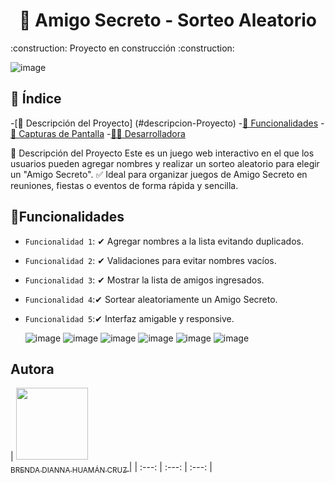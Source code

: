 <h1 align="center"> 🎁 Amigo Secreto - Sorteo Aleatorio </h1>
:construction: Proyecto en construcción :construction:

![image](https://github.com/user-attachments/assets/cffbaa82-3589-4a30-9540-05befe85fe70)

## 📌 Índice
-[📖 Descripción del Proyecto] (#descripcion-Proyecto)
-[🚀 Funcionalidades](#funcionalidades)
-[🎨 Capturas de Pantalla](#capturas-Pantalla)
-[👨‍💻 Desarrolladora](#desarrolladora)

📖 Descripción del Proyecto
Este es un juego web interactivo en el que los usuarios pueden agregar nombres y realizar un sorteo aleatorio para elegir un "Amigo Secreto".
✅ Ideal para organizar juegos de Amigo Secreto en reuniones, fiestas o eventos de forma rápida y sencilla.

## :hammer:Funcionalidades

- `Funcionalidad 1`: ✔ Agregar nombres a la lista evitando duplicados.
- `Funcionalidad 2`: ✔ Validaciones para evitar nombres vacíos.
- `Funcionalidad 3`: ✔ Mostrar la lista de amigos ingresados.
- `Funcionalidad 4`:✔ Sortear aleatoriamente un Amigo Secreto.
- `Funcionalidad 5`:✔ Interfaz amigable y responsive.

  ![image](https://github.com/user-attachments/assets/30d38f2c-ba9d-4f70-ae99-673d3d6760dc)
![image](https://github.com/user-attachments/assets/9b4d47ae-6c84-4ae5-b3ae-228210bbaec8)
![image](https://github.com/user-attachments/assets/76f2aada-cd6a-4c05-b899-ae0fd0978f63)
![image](https://github.com/user-attachments/assets/7037dbb9-e5f3-470d-8de1-25e574725996)
![image](https://github.com/user-attachments/assets/8229eff6-9b7f-4211-9683-9a2324099613)
![image](https://github.com/user-attachments/assets/d7ce4c03-ab6f-465f-b162-d37414096716)

## Autora

| [<img src="https://avatars.githubusercontent.com/u/37356058?v=4" width=115><br><sub>BRENDA DIANNA HUAMÁN CRUZ </sub>](https://github.com/BrendaDi1995) |
| :---: | :---: | :---: |



